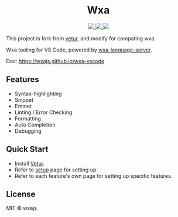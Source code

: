 <p>
  <h1 align="center">Wxa</h1>
</p>

<p align="center">
  <a href="https://marketplace.visualstudio.com/items?itemName=genuifx.wxa">
    <img src="https://vsmarketplacebadge.apphb.com/version-short/genuifx.wxa.svg?style=flat-square">
  </a>
  <a href="https://marketplace.visualstudio.com/items?itemName=genuifx.wxa">
    <img src="https://vsmarketplacebadge.apphb.com/installs-short/genuifx.wxa.svg?style=flat-square">
  </a>
  <a href="https://marketplace.visualstudio.com/items?itemName=genuifx.wxa">
    <img src="https://vsmarketplacebadge.apphb.com/rating-short/genuifx.wxa.svg?style=flat-square">
  </a>
  <!-- <a href="https://travis-ci.org/vuejs/vetur">
    <img src="https://img.shields.io/travis-ci/vuejs/vetur.svg?style=flat-square">
  </a> -->
</p>

This project is fork from [vetur](https://github.com/vuejs/vetur), and modify for compating wxa.

Wxa tooling for VS Code, powered by [wxa-language-server](https://github.com/wxajs/wxa-vscode/tree/master/server).

Doc: https://wxajs.github.io/wxa-vscode


## Features

- Syntax-highlighting
- Snippet
- Emmet
- Linting / Error Checking
- Formatting
- Auto Completion
- Debugging

## Quick Start

- Install [Vetur](https://marketplace.visualstudio.com/items?itemName=genuifx.wxa).
- Refer to [setup](https://wxajs.github.io/wxa-vscode/setup.html) page for setting up.
- Refer to each feature's own page for setting up specific features.

## License

MIT © wxajs

